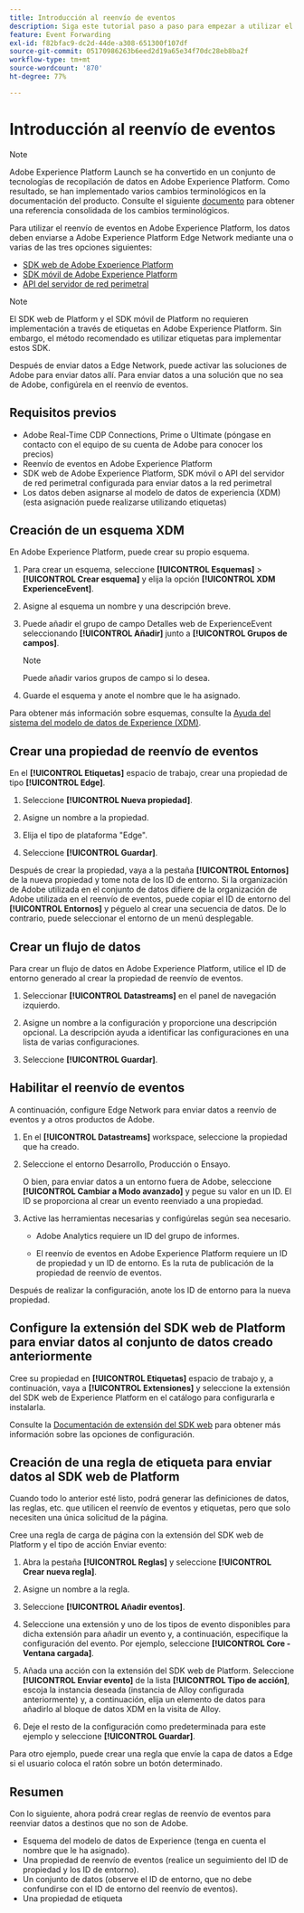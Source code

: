 ```yaml
---
title: Introducción al reenvío de eventos
description: Siga este tutorial paso a paso para empezar a utilizar el reenvío de eventos en Adobe Experience Platform.
feature: Event Forwarding
exl-id: f82bfac9-dc2d-44de-a308-651300f107df
source-git-commit: 05170986263b6eed2d19a65e34f70dc28eb8ba2f
workflow-type: tm+mt
source-wordcount: '870'
ht-degree: 77%

---
```


# Introducción al reenvío de eventos

>[!NOTE]
>
>Adobe Experience Platform Launch se ha convertido en un conjunto de tecnologías de recopilación de datos en Adobe Experience Platform. Como resultado, se han implementado varios cambios terminológicos en la documentación del producto. Consulte el siguiente [documento](../../term-updates.md) para obtener una referencia consolidada de los cambios terminológicos.

Para utilizar el reenvío de eventos en Adobe Experience Platform, los datos deben enviarse a Adobe Experience Platform Edge Network mediante una o varias de las tres opciones siguientes:

* [SDK web de Adobe Experience Platform](../../extensions/client/web-sdk/overview.md)
* [SDK móvil de Adobe Experience Platform](https://sdkdocs.com)
* [API del servidor de red perimetral](/help/server-api/overview.md)

>[!NOTE]
>El SDK web de Platform y el SDK móvil de Platform no requieren implementación a través de etiquetas en Adobe Experience Platform. Sin embargo, el método recomendado es utilizar etiquetas para implementar estos SDK.

Después de enviar datos a Edge Network, puede activar las soluciones de Adobe para enviar datos allí. Para enviar datos a una solución que no sea de Adobe, configúrela en el reenvío de eventos.

## Requisitos previos

* Adobe Real-Time CDP Connections, Prime o Ultimate (póngase en contacto con el equipo de su cuenta de Adobe para conocer los precios)
* Reenvío de eventos en Adobe Experience Platform
* SDK web de Adobe Experience Platform, SDK móvil o API del servidor de red perimetral configurada para enviar datos a la red perimetral
* Los datos deben asignarse al modelo de datos de experiencia (XDM) (esta asignación puede realizarse utilizando etiquetas)

## Creación de un esquema XDM

En Adobe Experience Platform, puede crear su propio esquema.

1. Para crear un esquema, seleccione **[!UICONTROL Esquemas]** > **[!UICONTROL Crear esquema]** y elija la opción **[!UICONTROL XDM ExperienceEvent]**.

1. Asigne al esquema un nombre y una descripción breve.

1. Puede añadir el grupo de campo Detalles web de ExperienceEvent seleccionando **[!UICONTROL Añadir]** junto a **[!UICONTROL Grupos de campos]**.

   >[!NOTE]
   >
   >Puede añadir varios grupos de campo si lo desea.

1. Guarde el esquema y anote el nombre que le ha asignado.

Para obtener más información sobre esquemas, consulte la [Ayuda del sistema del modelo de datos de Experience (XDM)](https://experienceleague.adobe.com/docs/experience-platform/xdm/home.html?lang=es).

## Crear una propiedad de reenvío de eventos

En el **[!UICONTROL Etiquetas]** espacio de trabajo, crear una propiedad de tipo **[!UICONTROL Edge]**.

1. Seleccione **[!UICONTROL Nueva propiedad]**.

1. Asigne un nombre a la propiedad.

1. Elija el tipo de plataforma &quot;Edge&quot;.

1. Seleccione **[!UICONTROL Guardar]**.

Después de crear la propiedad, vaya a la pestaña **[!UICONTROL Entornos]** de la nueva propiedad y tome
nota de los ID de entorno. Si la organización de Adobe utilizada en el conjunto de datos difiere de la organización de Adobe utilizada en el reenvío de eventos, puede copiar el ID de entorno del **[!UICONTROL Entornos]** y péguelo al crear una secuencia de datos. De lo contrario, puede seleccionar el entorno de un menú desplegable.

## Crear un flujo de datos

Para crear un flujo de datos en Adobe Experience Platform, utilice el ID de entorno generado al crear la propiedad de reenvío de eventos.

1. Seleccionar **[!UICONTROL Datastreams]** en el panel de navegación izquierdo.

1. Asigne un nombre a la configuración y proporcione una descripción opcional.
La descripción ayuda a identificar las configuraciones en una lista de varias configuraciones.

1. Seleccione **[!UICONTROL Guardar]**.

## Habilitar el reenvío de eventos

A continuación, configure Edge Network para enviar datos a reenvío de eventos y a otros productos de Adobe.

1. En el **[!UICONTROL Datastreams]** workspace, seleccione la propiedad que ha creado.

1. Seleccione el entorno Desarrollo, Producción o Ensayo.

   O bien, para enviar datos a un entorno fuera de Adobe, seleccione **[!UICONTROL Cambiar a Modo avanzado]** y pegue su valor en un ID. El ID se proporciona al crear un evento reenviado a una propiedad.

1. Active las herramientas necesarias y configúrelas según sea necesario.

   * Adobe Analytics requiere un ID del grupo de informes.

   * El reenvío de eventos en Adobe Experience Platform requiere un ID de propiedad y un ID de entorno. Es la ruta de publicación de la propiedad de reenvío de eventos.

Después de realizar la configuración, anote los ID de entorno para la nueva propiedad.

## Configure la extensión del SDK web de Platform para enviar datos al conjunto de datos creado anteriormente

Cree su propiedad en **[!UICONTROL Etiquetas]** espacio de trabajo y, a continuación, vaya a **[!UICONTROL Extensiones]** y seleccione la extensión del SDK web de Experience Platform en el catálogo para configurarla e instalarla.

Consulte la [Documentación de extensión del SDK web](../../extensions/client/web-sdk/overview.md) para obtener más información sobre las opciones de configuración.

## Creación de una regla de etiqueta para enviar datos al SDK web de Platform

Cuando todo lo anterior esté listo, podrá generar las definiciones de datos, las reglas, etc. que utilicen el reenvío de eventos y etiquetas, pero que solo necesiten una única solicitud de la página.

Cree una regla de carga de página con la extensión del SDK web de Platform y el tipo de acción Enviar evento:

1. Abra la pestaña **[!UICONTROL Reglas]** y seleccione **[!UICONTROL Crear nueva regla]**.

1. Asigne un nombre a la regla.

1. Seleccione **[!UICONTROL Añadir eventos]**.

1. Seleccione una extensión y uno de los tipos de evento disponibles para dicha extensión para añadir un evento y, a continuación, especifique la configuración del evento. Por ejemplo, seleccione **[!UICONTROL Core - Ventana cargada]**.

1. Añada una acción con la extensión del SDK web de Platform. Seleccione **[!UICONTROL Enviar evento]** de la lista **[!UICONTROL Tipo de acción]**, escoja la instancia deseada (instancia de Alloy configurada anteriormente) y, a continuación, elija un elemento de datos para añadirlo al bloque de datos XDM en la visita de Alloy.

1. Deje el resto de la configuración como predeterminada para este ejemplo y seleccione **[!UICONTROL Guardar]**.

Para otro ejemplo, puede crear una regla que envíe la capa de datos a Edge si el usuario coloca el ratón sobre un botón determinado.

## Resumen

Con lo siguiente, ahora podrá crear reglas de reenvío de eventos para reenviar datos a destinos que no son de Adobe.

* Esquema del modelo de datos de Experience (tenga en cuenta el nombre que le ha asignado).
* Una propiedad de reenvío de eventos (realice un seguimiento del ID de propiedad y los ID de entorno).
* Un conjunto de datos (observe el ID de entorno, que no debe confundirse con el ID de entorno del reenvío de eventos).
* Una propiedad de etiqueta
